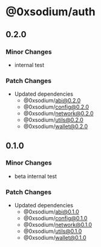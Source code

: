 # @0xsodium/auth

## 0.2.0

### Minor Changes

- internal test

### Patch Changes

- Updated dependencies
  - @0xsodium/abi@0.2.0
  - @0xsodium/config@0.2.0
  - @0xsodium/network@0.2.0
  - @0xsodium/utils@0.2.0
  - @0xsodium/wallet@0.2.0

## 0.1.0

### Minor Changes

- beta internal test

### Patch Changes

- Updated dependencies
  - @0xsodium/abi@0.1.0
  - @0xsodium/config@0.1.0
  - @0xsodium/network@0.1.0
  - @0xsodium/utils@0.1.0
  - @0xsodium/wallet@0.1.0
